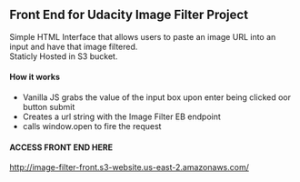## Front End for Udacity Image Filter Project

Simple HTML Interface that allows users to paste an image URL into an input and have that image filtered.\
Staticly Hosted in S3 bucket.

#### How it works

  - Vanilla JS grabs the value of the input box upon enter being clicked oor button submit
  - Creates a url string with the Image Filter EB endpoint 
  - calls window.open to fire the request 
  
#### ACCESS FRONT END HERE
http://image-filter-front.s3-website.us-east-2.amazonaws.com/
